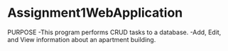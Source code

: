 # Assignment1WebApplication
PURPOSE
-This program performs CRUD tasks to a database.
-Add, Edit, and View information about an apartment building.
